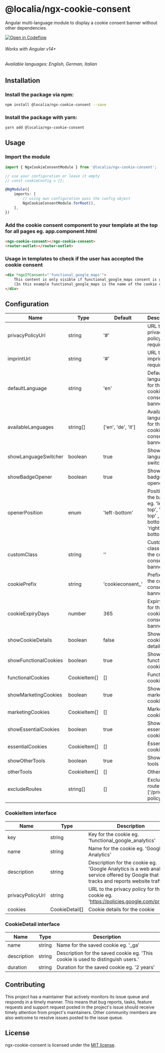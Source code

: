 # @localia/ngx-cookie-consent

Angular multi-language module to display a cookie consent banner without other dependencies.

[![Open in Codeflow](https://developer.stackblitz.com/img/open_in_codeflow.svg)](https:///pr.new/github.com/giacomo/ngx-cookie-consent)

###### Works with Angular v14+
###### Available languages: English, German, Italian

## Installation

### Install the package via npm:
```bash
npm install @localia/ngx-cookie-consent --save
```

### Install the package with yarn:
```bash
yarn add @localia/ngx-cookie-consent
```

## Usage

### Import the module

```typescript
import { NgxCookieConsentModule } from '@localia/ngx-cookie-consent';

// use your configuration or leave it empty
// const cookieConfig = {};

@NgModule({
    imports: [
        // using own configuration pass the config object  
        NgxCookieConsentModule.forRoot(),
    ],
})
```

### Add the cookie consent component to your template at the top for all pages eg. app.component.html

```html
<ngx-cookie-consent></ngx-cookie-consent>
<router-outlet></router-outlet>
```

### Usage in templates to check if the user has accepted the cookie consent

```html
<div *ngxIfConsent="'functional_google_maps'">
    This content is only visible if functional_google_maps consent is given.
    (In this example functional_google_maps is the name of the cookie configured in the config object)
</div>
```

## Configuration

| Name                  | Type     | Default           | Description                                                                        |
|-----------------------|----------|-------------------|------------------------------------------------------------------------------------|
| privacyPolicyUrl      | string   | '#'               | URL to your privacy policy ⚠ required ⚠                                            |
| imprintUrl            | string   | '#'               | URL to your imprint ⚠ required ⚠                                                   |
| defaultLanguage       | string   | 'en'              | Default language for the cookie consent banner                                     |
| availableLanguages    | string[] | ['en', 'de', 'it'] | Available languages for the cookie consent banner                                  |
| showLanguageSwitcher  | boolean  | true              | Show language switcher                                                             |
| showBadgeOpener       | boolean  | true              | Show badge opener                                                                  |
| openerPosition        | enum     | 'left-bottom'     | Position of the badge eg. 'left-top', 'right-top' , 'left-bottom' , 'right-bottom' |
| customClass           | string   | ''                | Custom class for the cookie consent banner                                         |
| cookiePrefix          | string   | 'cookieconsent_'  | Prefix for the cookie consent banner                                               |
| cookieExpiryDays      | number   | 365               | Expiry days for the cookie consent banner                                          |
| showCookieDetails     | boolean  | false             | Show cookie details                                                                |
| showFunctionalCookies | boolean  | true              | Show functional cookies                                                            |
| functionalCookies     | CookieItem[]    | []                | Functional cookies                                                                 |
| showMarketingCookies  | boolean  | true              | Show marketing cookies                                                             |
| marketingCookies      | CookieItem[]    | []                | Marketing cookies                                                                  |
| showEssentialCookies  | boolean  | true              | Show essential cookies                                                             |
| essentialCookies      | CookieItem[]    | []                | Essential cookies                                                                  |
| showOtherTools        | boolean  | true              | Show other tools                                                                   |
| otherTools            | CookieItem[]    | []                | Other tools                                                                        |
| excludeRoutes         | string[] | []                | Exclude routes eg. ['/privacy-policy']                                             |

### CookieItem interface

| Name        | Type   | Description                                                                                                                         |
|-------------|--------|-------------------------------------------------------------------------------------------------------------------------------------|
|key           | string | Key for the cookie eg. 'functional_google_analytics'                                                                                |
|name          | string | Name for the cookie eg. 'Google Analytics'                                                                                          |
|description   | string | Description for the cookie eg. 'Google Analytics is a web analytics service offered by Google that tracks and reports website traffic.' |
|privacyPolicyUrl| string | URL to the privacy policy for the cookie eg. 'https://policies.google.com/privacy'                                                  |
|cookies      | CookieDetail[] | Cookie details for the cookie                                 |

### CookieDetail interface

| Name        | Type   | Description                                                                 |
|-------------|--------|-----------------------------------------------------------------------------|
|name          | string | Name for the saved cookie eg. '_ga'                                         |
|description   | string | Description for the saved cookie eg. 'This cookie is used to distinguish users.'                     |
|duration      | string | Duration for the saved cookie eg. '2 years'                                 |

## Contributing

This project has a maintainer that actively monitors its issue queue and responds in a timely manner. This means that bug reports, tasks, feature requests and support request posted in the project's issue should receive timely attention from project's maintainers. Other community members are also welcome to resolve issues posted to the issue queue.

## License

ngx-cookie-consent is licensed under the [MIT license](http://opensource.org/licenses/MIT).
